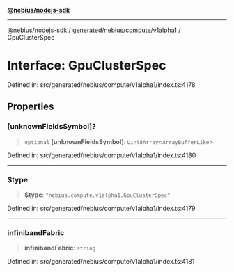 [**@nebius/nodejs-sdk**](../../../../../README.md)

***

[@nebius/nodejs-sdk](../../../../../README.md) / [generated/nebius/compute/v1alpha1](../README.md) / GpuClusterSpec

# Interface: GpuClusterSpec

Defined in: src/generated/nebius/compute/v1alpha1/index.ts:4178

## Properties

### \[unknownFieldsSymbol\]?

> `optional` **\[unknownFieldsSymbol\]**: `Uint8Array`\<`ArrayBufferLike`\>

Defined in: src/generated/nebius/compute/v1alpha1/index.ts:4180

***

### $type

> **$type**: `"nebius.compute.v1alpha1.GpuClusterSpec"`

Defined in: src/generated/nebius/compute/v1alpha1/index.ts:4179

***

### infinibandFabric

> **infinibandFabric**: `string`

Defined in: src/generated/nebius/compute/v1alpha1/index.ts:4181
